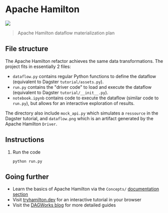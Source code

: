 # Apache Hamilton

![](./dataflow.png)
> Apache Hamilton dataflow materialization plan

## File structure

The Apache Hamilton refactor achieves the same data transformations. The project fits in essentially 2 files:
- `dataflow.py` contains regular Python functions to define the dataflow (equivalent to Dagster `tutorial/assets.py`).
- `run.py` contains the "driver code" to load and execute the dataflow (equivalent to Dagster `tutorial/__init__.py`).
- `notebook.ipynb` contains code to execute the dataflow (similar code to `run.py`), but allows for an interactive exploration of results.

The directory also include `mock_api.py` which simulates a `ressource` in the Dagster tutorial, and `dataflow.png` which is an artifact generated by the Apache Hamilton `Driver`.

## Instructions
1. Run the code
    ```console
    python run.py
    ```

## Going further
- Learn the basics of Apache Hamilton via the `Concepts/` [documentation section](https://hamilton.apache.org/concepts/node/)
- Visit [tryhamilton.dev](tryhamilton.dev) for an interactive tutorial in your browser
- Visit the [DAGWorks blog](https://blog.dagworks.io/) for more detailed guides

